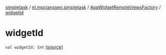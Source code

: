 [simpletask](../../index.md) / [nl.mpcjanssen.simpletask](../index.md) / [AppWidgetRemoteViewsFactory](index.md) / [widgetId](.)

# widgetId

`val widgetId: Int` [(source)](https://github.com/mpcjanssen/simpletask-android/blob/master/src/main/java/nl/mpcjanssen/simpletask/AppWidgetService.kt#L33)
